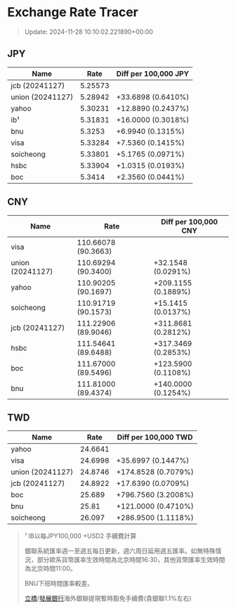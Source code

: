 # Exchange Rate Tracer

> Update: 2024-11-28 10:10:02.221890+00:00

## JPY

| Name             |    Rate | Diff per 100,000 JPY   |
|------------------|---------|------------------------|
| jcb (20241127)   | 5.25573 |                        |
| union (20241127) | 5.28942 | +33.6898 (0.6410%)     |
| yahoo            | 5.30231 | +12.8890 (0.2437%)     |
| ib¹              | 5.31831 | +16.0000 (0.3018%)     |
| bnu              | 5.3253  | +6.9940 (0.1315%)      |
| visa             | 5.33284 | +7.5360 (0.1415%)      |
| soicheong        | 5.33801 | +5.1765 (0.0971%)      |
| hsbc             | 5.33904 | +1.0315 (0.0193%)      |
| boc              | 5.3414  | +2.3560 (0.0441%)      |

## CNY

| Name             | Rate                | Diff per 100,000 CNY   |
|------------------|---------------------|------------------------|
| visa             | 110.66078	(90.3663) |                        |
| union (20241127) | 110.69294	(90.3400) | +32.1548 (0.0291%)     |
| yahoo            | 110.90205	(90.1697) | +209.1155 (0.1889%)    |
| soicheong        | 110.91719	(90.1573) | +15.1415 (0.0137%)     |
| jcb (20241127)   | 111.22906	(89.9046) | +311.8681 (0.2812%)    |
| hsbc             | 111.54641	(89.6488) | +317.3469 (0.2853%)    |
| boc              | 111.67000	(89.5496) | +123.5900 (0.1108%)    |
| bnu              | 111.81000	(89.4374) | +140.0000 (0.1254%)    |

## TWD

| Name             |    Rate | Diff per 100,000 TWD   |
|------------------|---------|------------------------|
| yahoo            | 24.6641 |                        |
| visa             | 24.6998 | +35.6997 (0.1447%)     |
| union (20241127) | 24.8746 | +174.8528 (0.7079%)    |
| jcb (20241127)   | 24.8922 | +17.6390 (0.0709%)     |
| boc              | 25.689  | +796.7560 (3.2008%)    |
| bnu              | 25.81   | +121.0000 (0.4710%)    |
| soicheong        | 26.097  | +286.9500 (1.1118%)    |


> ¹ IB以每JPY100,000 +USD2 手續費計算
>
> 銀聯系統匯率週一至週五每日更新，週六周日延用週五匯率。如無特殊情況，部分歐系貨幣匯率生效時間為北京時間16:30，其他貨幣匯率生效時間為北京時間11:00。
>
> BNU下班時間匯率較差。
>
> [立橋](https://www.wlbank.com.mo/uploads/ueditor/file/20181211/1544536513900230.pdf)/[發展銀行](https://www.mdb.com.mo/Service_Charges_20230728.pdf)海外銀聯提現暫時豁免手續費(貴銀聯1.1%左右)

